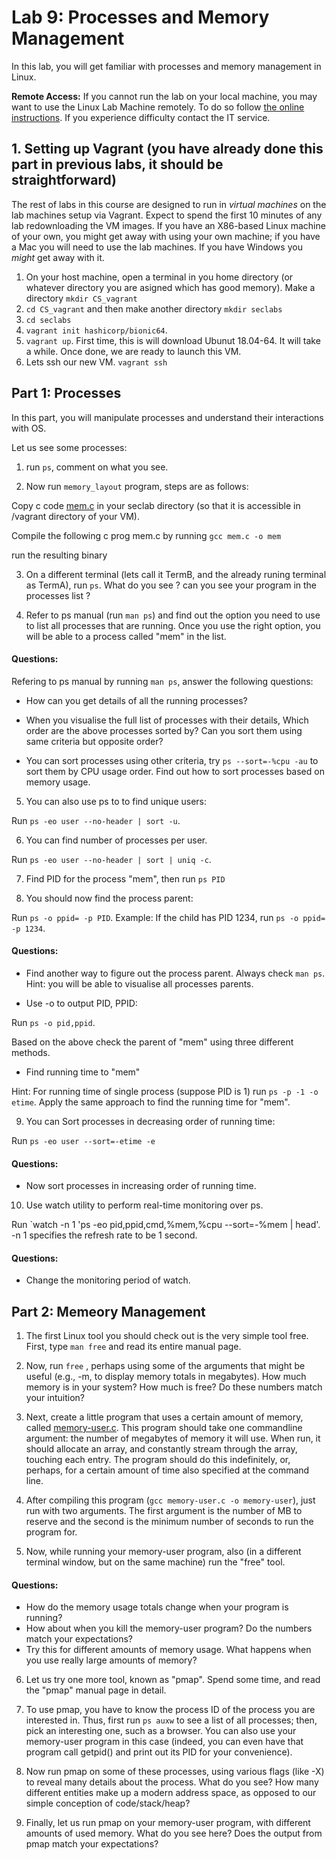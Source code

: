 # Lab 9: Processes and Memory Management

In this lab, you will get familiar with processes and memory management in Linux.

**Remote Access:** If you cannot run the lab on your local machine, you may want to use the Linux
Lab Machine remotely. To do so follow [the online instructions](https://uob.sharepoint.com/sites/itservices/SitePages/fits-engineering-linux-x2go.aspx).
If you experience difficulty contact the IT service.

                                                                
 ## 1. Setting up Vagrant (you have already done this part in previous labs, it should be straightforward)

The rest of labs in this course are designed to run in *virtual machines* on the lab machines setup via Vagrant. Expect to spend the first 10 minutes
of any lab redownloading the VM images. If you have an X86-based Linux machine of your own, you might get away with using your own machine; if you have a Mac you will need to use the lab machines. If you have Windows you *might* get away with it.


1. On your host machine, open a terminal in you home directory (or whatever directory you are asigned which has good memory). Make a directory `mkdir CS_vagrant`
2. `cd CS_vagrant` and then make another directory `mkdir seclabs`
3. `cd seclabs`
4. `vagrant init hashicorp/bionic64`.
5. `vagrant up`. First time, this is will download Ubunut 18.04-64. It will take a while. Once done, we are ready to launch this VM.
6. Lets ssh our new VM. `vagrant ssh`


## Part 1: Processes

In this part, you will manipulate processes and understand their interactions with OS.

Let us see some processes:

1. run `ps`, comment on what you see. 

2. Now run `memory_layout` program, steps are as follows:

Copy c code [mem.c](https://github.com/cs-uob/COMS20012/blob/master/docs/code/memory_layout.c) in your seclab directory (so that it is accessible in /vagrant directory of your VM).

Compile the following c prog mem.c by running 
`gcc mem.c -o mem`

run the resulting binary

3. On a different terminal (lets call it TermB, and the already runing terminal as TermA), run `ps`. What do you see ? can you see your program in the processes list ?


4. Refer to ps manual (run `man ps`) and find out the option you need to use to list all processes that are running. Once you use the right option, you will be able to a process called "mem" in the list.

#### Questions:

Refering to ps manual by running `man ps`, answer the following questions:

- How can you get details of all the running processes?

- When you visualise the full list of processes with their details, Which order are the above processes sorted by? Can you sort them using same criteria but opposite order?

- You can sort processes using other criteria, try `ps --sort=-%cpu -au` to sort them by CPU usage order.
Find out how to sort processes based on memory usage.


5. You can also use ps to to find unique users:

 Run `ps -eo user --no-header | sort -u`.

6. You can find number of processes per user.

Run `ps -eo user --no-header | sort | uniq -c`.

7. Find PID for the process "mem", then run `ps PID`

8. You should now find the process parent:

  Run `ps -o ppid= -p PID`. Example: If the child has PID 1234, run `ps -o ppid= -p 1234`.

#### Questions:

- Find another way to figure out the process parent. Always check `man ps`. Hint: you will be able to visualise all processes parents.

- Use -o to output PID, PPID:

 Run `ps -o pid,ppid`. 

 Based on the above check the parent of "mem" using three different methods.


- Find running time to "mem"

Hint: For running time of single process (suppose PID is 1) run `ps -p -1 -o etime`. Apply the same approach to find the running time for "mem".



9. You can Sort processes in decreasing order of running time:

Run  `ps -eo user --sort=-etime -e`

#### Questions:

- Now sort processes in increasing order of running time.

10. Use watch utility to perform real-time monitoring over ps.

Run `watch -n 1 'ps -eo pid,ppid,cmd,%mem,%cpu --sort=-%mem | head'. -n 1 specifies the refresh rate to be 1 second.


#### Questions:

- Change the monitoring period of watch.

## Part 2: Memeory Management

1. The first Linux tool you should check out is the very simple tool free. First, type `man free` and read its entire manual page.

2. Now, run `free` , perhaps using some of the arguments that might be useful (e.g., -m, to display memory totals in megabytes). How much memory is in your system? How much is free? Do these numbers match your intuition?

3. Next, create a little program that uses a certain amount of memory, called [memory-user.c](https://github.com/cs-uob/COMS20012/blob/master/docs/code/memory-user.c). This program should take one commandline argument: the number of megabytes of memory it will use. When run, it should allocate an array, and constantly stream through the array, touching each entry. The program should do this indefinitely, or, perhaps, for a certain amount of time also specified at the command line.

4.  After compiling this program (`gcc memory-user.c -o memory-user`), just run with two arguments. The first argument is the number of MB to reserve and the second is the minimum number of seconds to run the program for. 

5. Now, while running your memory-user program, also (in a different terminal window, but on the same machine) run the "free" tool. 

#### Questions:

- How do the memory usage totals change when your program is running? 
- How about when you kill the memory-user program? Do the numbers match your expectations? 
- Try this for different amounts of memory usage. What happens when you use really large amounts of memory?

6. Let us try one more tool, known as "pmap". Spend some time, and read the "pmap" manual page in detail.

7. To use pmap, you have to know the process ID of the process you are interested in. Thus, first run `ps auxw` to see a list of all processes; then, pick an interesting one, such as a browser. You can also use your memory-user program in this case (indeed, you can even have that program call getpid() and print out its PID for your convenience).

8. Now run pmap on some of these processes, using various flags (like -X) to reveal many details about the process. What do you see? How many different entities make up a modern address space, as opposed to our simple conception of code/stack/heap?

9. Finally, let us run pmap on your memory-user program, with different amounts of used memory. What do you see here? Does the output from pmap match your expectations?

 






